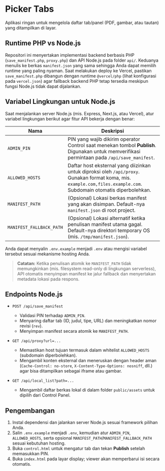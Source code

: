 # Picker Tabs

Aplikasi ringan untuk mengelola daftar tab/panel (PDF, gambar, atau tautan) yang ditampilkan di layar.

## Runtime PHP vs Node.js

Repositori ini menyertakan implementasi backend berbasis PHP (`save_manifest.php`, `proxy.php`) dan API Node.js
pada folder `api/`. Keduanya menulis ke berkas `manifest.json` yang sama sehingga Anda dapat memilih runtime yang
paling nyaman. Saat melakukan deploy ke Vercel, pastikan `save_manifest.php` dibangun dengan runtime
`@vercel/php` (lihat konfigurasi pada `vercel.json`) agar fallback backend PHP tetap tersedia meskipun fungsi Node.js
tidak dapat dijalankan.

## Variabel Lingkungan untuk Node.js

Saat menjalankan server Node.js (mis. Express, Next.js, atau Vercel), atur variabel lingkungan berikut agar fitur
API bekerja dengan benar:

| Nama | Deskripsi |
| ---- | --------- |
| `ADMIN_PIN` | PIN yang wajib dikirim operator Control saat menekan tombol **Publish**. Digunakan untuk memverifikasi permintaan pada `/api/save_manifest`. |
| `ALLOWED_HOSTS` | Daftar host eksternal yang diizinkan untuk diproksi oleh `/api/proxy`. Gunakan format koma, mis. `example.com,files.example.com`. Subdomain otomatis diperbolehkan. |
| `MANIFEST_PATH` | (Opsional) Lokasi berkas manifest yang akan disimpan. Default-nya `manifest.json` di root project. |
| `MANIFEST_FALLBACK_PATH` | (Opsional) Lokasi alternatif ketika penulisan manifest utama gagal. Default-nya direktori temporary OS (mis. `/tmp/manifest.json`). |

Anda dapat menyalin `.env.example` menjadi `.env` atau mengisi variabel tersebut sesuai mekanisme hosting Anda.

> **Catatan:** Ketika penulisan atomik ke `MANIFEST_PATH` tidak memungkinkan (mis. filesystem read-only di lingkungan serverless), API otomatis menyimpan manifest ke jalur fallback dan menyertakan metadata lokasi pada respons.

## Endpoints Node.js

- `POST /api/save_manifest`
  - Validasi PIN terhadap `ADMIN_PIN`.
  - Menyaring daftar tab (ID, judul, tipe, URL) dan meningkatkan nomor revisi (`rev`).
  - Menyimpan manifest secara atomik ke `MANIFEST_PATH`.

- `GET /api/proxy?url=...`
  - Memastikan host tujuan termasuk dalam whitelist `ALLOWED_HOSTS` (subdomain diperbolehkan).
  - Mengambil konten eksternal dan meneruskan dengan header aman (`Cache-Control: no-store`, `X-Content-Type-Options: nosniff`, dll.) agar bisa ditampilkan sebagai iframe atau gambar.

- `GET /api/local_list?path=...`
  - Mengambil daftar berkas lokal di dalam folder `public/assets` untuk dipilih dari Control Panel.

## Pengembangan

1. Instal dependensi dan jalankan server Node.js sesuai framework pilihan Anda.
2. Salin `.env.example` menjadi `.env`, kemudian atur `ADMIN_PIN`, `ALLOWED_HOSTS`, serta opsional `MANIFEST_PATH`/`MANIFEST_FALLBACK_PATH` sesuai kebutuhan hosting.
3. Buka `control.html` untuk mengatur tab dan tekan **Publish** setelah memasukkan PIN.
4. Buka `index.html` pada layar display; viewer akan memperbarui isi secara otomatis.
